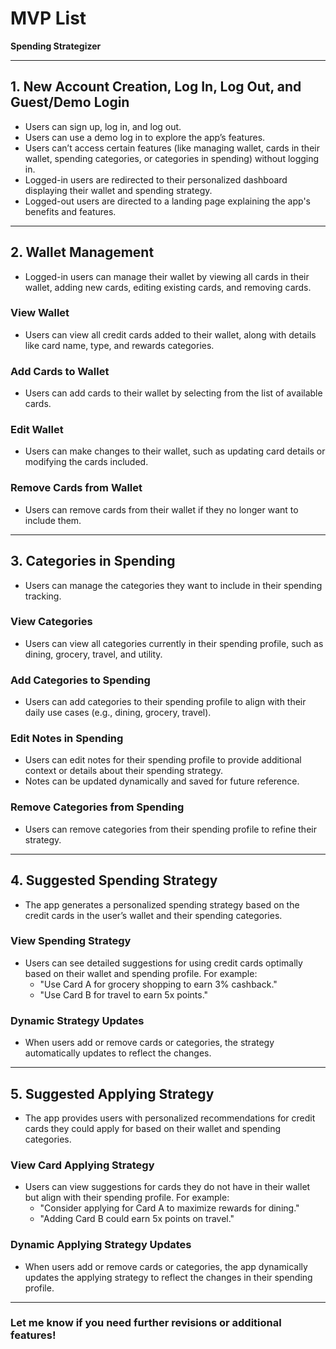 # **MVP List**

**Spending Strategizer**

---

## **1. New Account Creation, Log In, Log Out, and Guest/Demo Login**

* Users can sign up, log in, and log out.
* Users can use a demo log in to explore the app’s features.
* Users can’t access certain features (like managing wallet, cards in their wallet, spending categories, or categories in spending) without logging in.
* Logged-in users are redirected to their personalized dashboard displaying their wallet and spending strategy.
* Logged-out users are directed to a landing page explaining the app's benefits and features.

---

## **2. Wallet Management**

* Logged-in users can manage their wallet by viewing all cards in their wallet, adding new cards, editing existing cards, and removing cards.

### **View Wallet**
* Users can view all credit cards added to their wallet, along with details like card name, type, and rewards categories.

### **Add Cards to Wallet**
* Users can add cards to their wallet by selecting from the list of available cards.

### **Edit Wallet**
* Users can make changes to their wallet, such as updating card details or modifying the cards included.

### **Remove Cards from Wallet**
* Users can remove cards from their wallet if they no longer want to include them.

---

## **3. Categories in Spending**

* Users can manage the categories they want to include in their spending tracking.

### **View Categories**
* Users can view all categories currently in their spending profile, such as dining, grocery, travel, and utility.

### **Add Categories to Spending**
* Users can add categories to their spending profile to align with their daily use cases (e.g., dining, grocery, travel).

### **Edit Notes in Spending**
* Users can edit notes for their spending profile to provide additional context or details about their spending strategy.
* Notes can be updated dynamically and saved for future reference.

### **Remove Categories from Spending**
* Users can remove categories from their spending profile to refine their strategy.

---

## **4. Suggested Spending Strategy**

* The app generates a personalized spending strategy based on the credit cards in the user’s wallet and their spending categories.

### **View Spending Strategy**
* Users can see detailed suggestions for using credit cards optimally based on their wallet and spending profile. For example:
  * "Use Card A for grocery shopping to earn 3% cashback."
  * "Use Card B for travel to earn 5x points."

### **Dynamic Strategy Updates**
* When users add or remove cards or categories, the strategy automatically updates to reflect the changes.

---

## **5. Suggested Applying Strategy**

* The app provides users with personalized recommendations for credit cards they could apply for based on their wallet and spending categories.

### **View Card Applying Strategy**
* Users can view suggestions for cards they do not have in their wallet but align with their spending profile. For example:
  * "Consider applying for Card A to maximize rewards for dining."
  * "Adding Card B could earn 5x points on travel."

### **Dynamic Applying Strategy Updates**
* When users add or remove cards or categories, the app dynamically updates the applying strategy to reflect the changes in their spending profile.

---

### Let me know if you need further revisions or additional features!